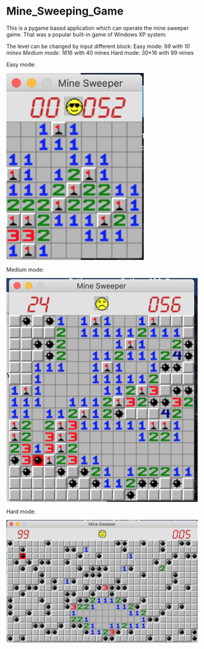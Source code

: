 # Mine_Sweeping_Game
This is a pygame based application which can operate the mine sweeper game.
That was a popular built-in game of Windows XP system.

The level can be changed by input different block:
Easy mode: 9*9 with 10 mines
Medium mode: 16*16 with 40 mines
Hard mode: 30*16 with 99 mines

Easy mode:

![image](https://github.com/niruihao/Mine_Sweeping_Game/blob/master/Easy.png)

Medium mode:

![image](https://github.com/niruihao/Mine_Sweeping_Game/blob/master/Medium.png)

Hard mode:

![image](https://github.com/niruihao/Mine_Sweeping_Game/blob/master/Hard.png)
